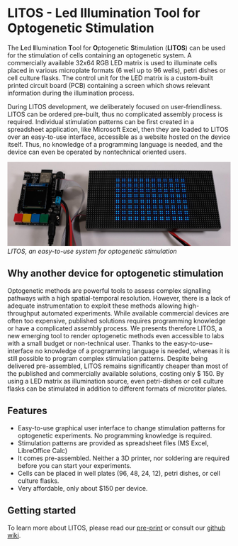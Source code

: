 # LITOS - **L**ed **I**llumination **T**ool for **O**ptogenetic **S**timulation

The **L**ed **I**llumination **T**ool for **O**ptogenetic **S**timulation (**LITOS**) can be used for the stimulation of cells containing an optogenetic system. A commercially available 32x64 RGB LED matrix is used to illuminate cells placed in various microplate formats (6 well up to 96 wells), petri dishes or cell culture flasks. The control unit for the LED matrix is a custom-built printed circuit board (PCB) containing a screen which shows relevant information during the illumination process. 

During LITOS development, we deliberately focused on user-friendliness. LITOS can be ordered pre-built, thus no complicated assembly process is required. Individual stimulation patterns can be first created in a spreadsheet application, like Microsoft Excel, then they are loaded to LITOS over an easy-to-use interface, accessible as a website hosted on the device itself. Thus, no knowledge of a programming language is needed, and the device can even be operated by nontechnical oriented users. 


![LITOS](/images/litos_running.jpg)
*LITOS, an easy-to-use system for optogenetic stimulation*

## Why another device for optogenetic stimulation
Optogenetic methods are powerful tools to assess complex signalling pathways with a high spatial-temporal resolution. However, there is a lack of adequate instrumentation to exploit these methods allowing high-throughput automated experiments. While available commercial devices are often too expensive, published solutions requires programming knowledge or have a complicated assembly process. We presents therefore LITOS, a new emerging tool to render optogenetic methods even accessible to labs with a small budget or non-technical user. Thanks to the easy-to-use–interface no knowledge of a programming language is needed, whereas it is still possible to program complex stimulation patterns. Despite being delivered pre-assembled, LITOS remains significantly cheaper than most of the published and commercially available solutions, costing only $ 150. By using a LED matrix as illumination source, even petri-dishes or cell culture flasks can be stimulated in addition to different formats of microtiter plates.

## Features 
- Easy-to-use graphical user interface to change stimulation patterns for optogenetic experiments. No programming knowledge is required. 
- Stimulation patterns are provided as spreadsheet files (MS Excel, LibreOffice Calc)
- It comes pre-assembled. Neither a 3D printer, nor soldering are required before you can start your experiments. 
- Cells can be placed in well plates (96, 48, 24, 12), petri dishes, or cell culture flasks. 
- Very affordable, only about $150 per device. 

## Getting started

To learn more about LITOS, please read our [pre-print](https://www.biorxiv.org/content/10.1101/2022.03.02.482623v1) or consult our [github wiki](wiki). 
 

